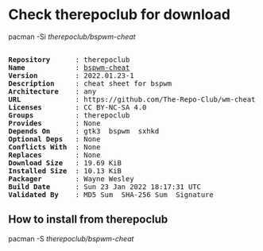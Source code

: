 # Check therepoclub for download

pacman -Si *therepoclub/bspwm-cheat*

<div class="highlight"><pre class="highlight"><text>
<b>Repository</b>      : therepoclub
<b>Name</b>            : <a href="../../x86_64/bspwm-cheat-2022.01.23-1-any.pkg.tar.zst">bspwm-cheat</a>
<b>Version</b>         : 2022.01.23-1
<b>Description</b>     : cheat sheet for bspwm
<b>Architecture</b>    : any
<b>URL</b>             : https://github.com/The-Repo-Club/wm-cheat
<b>Licenses</b>        : CC BY-NC-SA 4.0
<b>Groups</b>          : therepoclub
<b>Provides</b>        : None
<b>Depends On</b>      : gtk3  bspwm  sxhkd
<b>Optional Deps</b>   : None
<b>Conflicts With</b>  : None
<b>Replaces</b>        : None
<b>Download Size</b>   : 19.69 KiB
<b>Installed Size</b>  : 10.13 KiB
<b>Packager</b>        : Wayne Wesley <wayne6324@gmail.com>
<b>Build Date</b>      : Sun 23 Jan 2022 18:17:31 UTC
<b>Validated By</b>    : MD5 Sum  SHA-256 Sum  Signature
</text></pre></div>

## How to install from therepoclub

pacman -S *therepoclub/bspwm-cheat*
